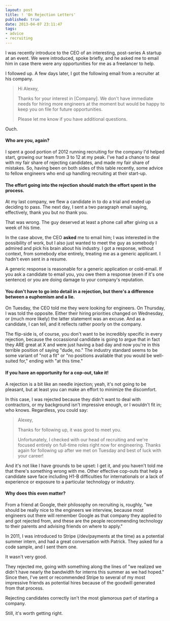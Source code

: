```yaml
---
layout: post
title: ! 'On Rejection Letters'
published: true
date: 2013-04-07 23:11:47
tags:
- advice
- recruiting
---
```


I was recently introduce to the CEO of an interesting, post-series A startup at an event. We were introduced, spoke briefly, and he asked me to email him in case there were any opportunities for me as a freelancer to help.

I followed up. A few days later, I got the following email from a recruiter at his company.

> Hi Alexey,
>
> Thanks for your interest in [Company].  We don't have immediate needs for hiring more engineers at the moment but would be happy to keep you on file for future opportunities.
>
> Please let me know if you have additional questions.

Ouch.

#### Who are you, again?

I spent a good portion of 2012 running recruiting for the company I'd helped start, growing our team from 3 to 12 at my peak. I've had a chance to deal with my fair share of rejecting candidates, and made my fair share of mistakes.  So, having been on both sides of this table recently, some advice to fellow engineers who end up handling recruiting at their start-up.

#### The effort going into the rejection should match the effort spent in the process.

At my last company, we flew a candidate in to do a trial and ended up deciding to pass. The next day, I sent a two paragraph email saying, effectively, thank you but no thank you.

That was wrong. The guy deserved at least a phone call after giving us a week of his time.

In the case above, the CEO **asked** me to email him; I was interested in the possibility of work, but I also just wanted to meet the guy as somebody I admired and pick his brain about his industry. I got a response, without context, from somebody else entirely, treating me as a generic applicant. I hadn't even sent in a resume.

A generic response is reasonable for a generic application or cold-email. If you ask a candidate to email you, you owe them a response (even if it's one sentence) or you are doing damage to your company's reputation.

#### You don't have to go into detail in a rejection, but there's a difference between a euphemism and a lie.

On Tuesday, the CEO told me they were looking for engineers. On Thursday, I was told the opposite. Either their hiring priorities changed on Wednesday, or (much more likely) the latter statement was an excuse.  And as a candidate, I can tell, and it reflects rather poorly on the company.

The flip-side is, of course, you don't want to be incredibly specific in every rejection, because the occassional candidate is going to argue that in fact they ARE great at X and were just having a bad day and now you're in this terrible position of saying "dude, no."  The industry standard seems to be some variant of "not a fit" or "no positions available that you would be well-suited for," ending with "at this time."

#### If you have an opportunity for a cop-out, take it!

A rejection is a bit like an needle injection; yeah, it's not going to be pleasant, but at least you can make an effort to minimize the discomfort.

In this case, I was rejected because they didn't want to deal with contractors, or my background isn't impressive enough, or I wouldn't fit in; who knows.  Regardless, you could say:

> Alexey,
>
> Thanks for following up, it was good to meet you.
>
> Unfortunately, I checked with our head of recruiting and we're focused entirely on full-time roles right now for engineering.  Thanks again for following up after we met on Tuesday and best of luck with your career!

And it's not like I have grounds to be upset: I get it, and you haven't told me that there's something wrong with me. Other effective cop-outs that help a candidate save face including H1-B difficulties for internationals or a lack of experience or exposure to a particular technology or industry.

#### Why does this even matter?
From a friend at Google, their philosophy on recruiting is, roughly, "we should be really nice to the engineers we interview, because most engineers out there will remember Google as that company they applied to and got rejected from, and these are the people recommending technology to their parents and advising friends on where to apply."

In 2011, I was introduced to Stripe (/dev/payments at the time) as a potential summer intern, and had a great conversation with Patrick.  They asked for a code sample, and I sent them one.

It wasn't very good.

They rejected me, going with something along the lines of "we realized we didn't have nearly the bandwidth for interns this summer as we had hoped."  Since then, I've sent or recommended Stripe to several of my most impressive friends as potential hires because of the goodwill generated from that process.

Rejecting candidates correctly isn't the most glamorous part of starting a company.

Still, it's worth getting right.
